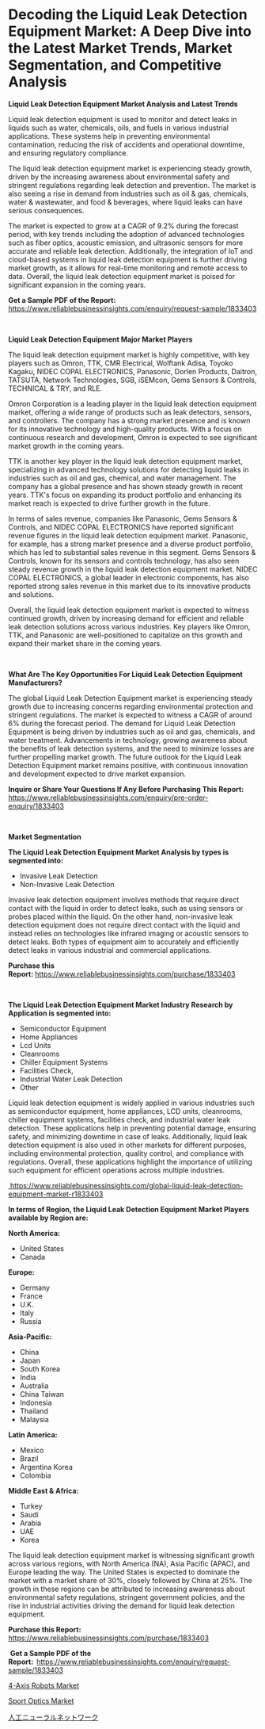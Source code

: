 <p><h1>Decoding the Liquid Leak Detection Equipment Market: A Deep Dive into the Latest Market Trends, Market Segmentation, and Competitive Analysis</h1></p><p><strong>Liquid Leak Detection Equipment Market Analysis and Latest Trends</strong></p>
<p><p>Liquid leak detection equipment is used to monitor and detect leaks in liquids such as water, chemicals, oils, and fuels in various industrial applications. These systems help in preventing environmental contamination, reducing the risk of accidents and operational downtime, and ensuring regulatory compliance.</p><p>The liquid leak detection equipment market is experiencing steady growth, driven by the increasing awareness about environmental safety and stringent regulations regarding leak detection and prevention. The market is also seeing a rise in demand from industries such as oil & gas, chemicals, water & wastewater, and food & beverages, where liquid leaks can have serious consequences.</p><p>The market is expected to grow at a CAGR of 9.2% during the forecast period, with key trends including the adoption of advanced technologies such as fiber optics, acoustic emission, and ultrasonic sensors for more accurate and reliable leak detection. Additionally, the integration of IoT and cloud-based systems in liquid leak detection equipment is further driving market growth, as it allows for real-time monitoring and remote access to data. Overall, the liquid leak detection equipment market is poised for significant expansion in the coming years.</p></p>
<p><strong>Get a Sample PDF of the Report:&nbsp;</strong> <a href="https://www.reliablebusinessinsights.com/enquiry/request-sample/1833403">https://www.reliablebusinessinsights.com/enquiry/request-sample/1833403</a></p>
<p>&nbsp;</p>
<p><strong>Liquid Leak Detection Equipment Major Market Players</strong></p>
<p><p>The liquid leak detection equipment market is highly competitive, with key players such as Omron, TTK, CMR Electrical, Wolftank Adisa, Toyoko Kagaku, NIDEC COPAL ELECTRONICS, Panasonic, Dorlen Products, Daitron, TATSUTA, Network Technologies, SGB, iSEMcon, Gems Sensors & Controls, TECHNICAL & TRY, and RLE. </p><p>Omron Corporation is a leading player in the liquid leak detection equipment market, offering a wide range of products such as leak detectors, sensors, and controllers. The company has a strong market presence and is known for its innovative technology and high-quality products. With a focus on continuous research and development, Omron is expected to see significant market growth in the coming years.</p><p>TTK is another key player in the liquid leak detection equipment market, specializing in advanced technology solutions for detecting liquid leaks in industries such as oil and gas, chemical, and water management. The company has a global presence and has shown steady growth in recent years. TTK's focus on expanding its product portfolio and enhancing its market reach is expected to drive further growth in the future.</p><p>In terms of sales revenue, companies like Panasonic, Gems Sensors & Controls, and NIDEC COPAL ELECTRONICS have reported significant revenue figures in the liquid leak detection equipment market. Panasonic, for example, has a strong market presence and a diverse product portfolio, which has led to substantial sales revenue in this segment. Gems Sensors & Controls, known for its sensors and controls technology, has also seen steady revenue growth in the liquid leak detection equipment market. NIDEC COPAL ELECTRONICS, a global leader in electronic components, has also reported strong sales revenue in this market due to its innovative products and solutions. </p><p>Overall, the liquid leak detection equipment market is expected to witness continued growth, driven by increasing demand for efficient and reliable leak detection solutions across various industries. Key players like Omron, TTK, and Panasonic are well-positioned to capitalize on this growth and expand their market share in the coming years.</p></p>
<p>&nbsp;</p>
<p><strong>What Are The Key Opportunities For Liquid Leak Detection Equipment Manufacturers?</strong></p>
<p><p>The global Liquid Leak Detection Equipment market is experiencing steady growth due to increasing concerns regarding environmental protection and stringent regulations. The market is expected to witness a CAGR of around 6% during the forecast period. The demand for Liquid Leak Detection Equipment is being driven by industries such as oil and gas, chemicals, and water treatment. Advancements in technology, growing awareness about the benefits of leak detection systems, and the need to minimize losses are further propelling market growth. The future outlook for the Liquid Leak Detection Equipment market remains positive, with continuous innovation and development expected to drive market expansion.</p></p>
<p><strong>Inquire or Share Your Questions If Any Before Purchasing This Report:</strong> <a href="https://www.reliablebusinessinsights.com/enquiry/pre-order-enquiry/1833403">https://www.reliablebusinessinsights.com/enquiry/pre-order-enquiry/1833403</a></p>
<p>&nbsp;</p>
<p><strong>Market Segmentation</strong></p>
<p><strong>The Liquid Leak Detection Equipment Market Analysis by types is segmented into:</strong></p>
<p><ul><li>Invasive Leak Detection</li><li>Non-Invasive Leak Detection</li></ul></p>
<p><p>Invasive leak detection equipment involves methods that require direct contact with the liquid in order to detect leaks, such as using sensors or probes placed within the liquid. On the other hand, non-invasive leak detection equipment does not require direct contact with the liquid and instead relies on technologies like infrared imaging or acoustic sensors to detect leaks. Both types of equipment aim to accurately and efficiently detect leaks in various industrial and commercial applications.</p></p>
<p><strong>Purchase this Report:&nbsp;</strong><a href="https://www.reliablebusinessinsights.com/purchase/1833403">https://www.reliablebusinessinsights.com/purchase/1833403</a></p>
<p>&nbsp;</p>
<p><strong>The Liquid Leak Detection Equipment Market Industry Research by Application is segmented into:</strong></p>
<p><ul><li>Semiconductor Equipment</li><li>Home Appliances</li><li>Lcd Units</li><li>Cleanrooms</li><li>Chiller Equipment Systems</li><li>Facilities Check,</li><li>Industrial Water Leak Detection</li><li>Other</li></ul></p>
<p><p>Liquid leak detection equipment is widely applied in various industries such as semiconductor equipment, home appliances, LCD units, cleanrooms, chiller equipment systems, facilities check, and industrial water leak detection. These applications help in preventing potential damage, ensuring safety, and minimizing downtime in case of leaks. Additionally, liquid leak detection equipment is also used in other markets for different purposes, including environmental protection, quality control, and compliance with regulations. Overall, these applications highlight the importance of utilizing such equipment for efficient operations across multiple industries.</p></p>
<p><a href="https://www.reliablebusinessinsights.com/global-liquid-leak-detection-equipment-market-r1833403">&nbsp;https://www.reliablebusinessinsights.com/global-liquid-leak-detection-equipment-market-r1833403</a></p>
<p><strong>In terms of Region, the Liquid Leak Detection Equipment Market Players available by Region are:</strong></p>
<p>
    <p> <strong> North America: </strong>
        <ul>
            <li>United States</li>
            <li>Canada</li>
        </ul>
        </p> 
    <p> <strong> Europe: </strong>
        <ul>
            <li>Germany</li>
            <li>France</li>
            <li>U.K.</li>
            <li>Italy</li>
            <li>Russia</li>
        </ul>
        </p> 
    <p> <strong> Asia-Pacific: </strong>
        <ul>
            <li>China</li>
            <li>Japan</li>
            <li>South Korea</li>
            <li>India</li>
            <li>Australia</li>
            <li>China Taiwan</li>
            <li>Indonesia</li>
            <li>Thailand</li>
            <li>Malaysia</li>
        </ul>
        </p> 
    <p> <strong> Latin America: </strong>
        <ul>
            <li>Mexico</li>
            <li>Brazil</li>
            <li>Argentina Korea</li>
            <li>Colombia</li>
        </ul>
        </p> 
    <p> <strong> Middle East & Africa: </strong>
        <ul>
            <li>Turkey</li>
            <li>Saudi</li>
            <li>Arabia</li>
            <li>UAE</li>
            <li>Korea</li>
        </ul>
    </p>
    </p>
<p><p>The liquid leak detection equipment market is witnessing significant growth across various regions, with North America (NA), Asia Pacific (APAC), and Europe leading the way. The United States is expected to dominate the market with a market share of 30%, closely followed by China at 25%. The growth in these regions can be attributed to increasing awareness about environmental safety regulations, stringent government policies, and the rise in industrial activities driving the demand for liquid leak detection equipment.</p></p>
<p><strong>Purchase this Report: </strong><a href="https://www.reliablebusinessinsights.com/purchase/1833403">https://www.reliablebusinessinsights.com/purchase/1833403</a></p>
<p>&nbsp;<strong>Get a Sample PDF of the Report:&nbsp;&nbsp;</strong><a href="https://www.reliablebusinessinsights.com/enquiry/request-sample/1833403">https://www.reliablebusinessinsights.com/enquiry/request-sample/1833403</a></p>
<p><strong></strong></p>
<p><p><a href="https://github.com/jackCarlson644/Market-Research-Report-List-1/blob/main/4-axis-robots-market.md">4-Axis Robots Market</a></p><p><a href="https://issuu.com/reportprime-2/docs/sport-optics-market-size-2030.pptx">Sport Optics Market</a></p><p><a href="https://github.com/oafhukehf4709715/Market-Research-Report-List-3/blob/main/4094806183180.md">人工ニューラルネットワーク</a></p></p>